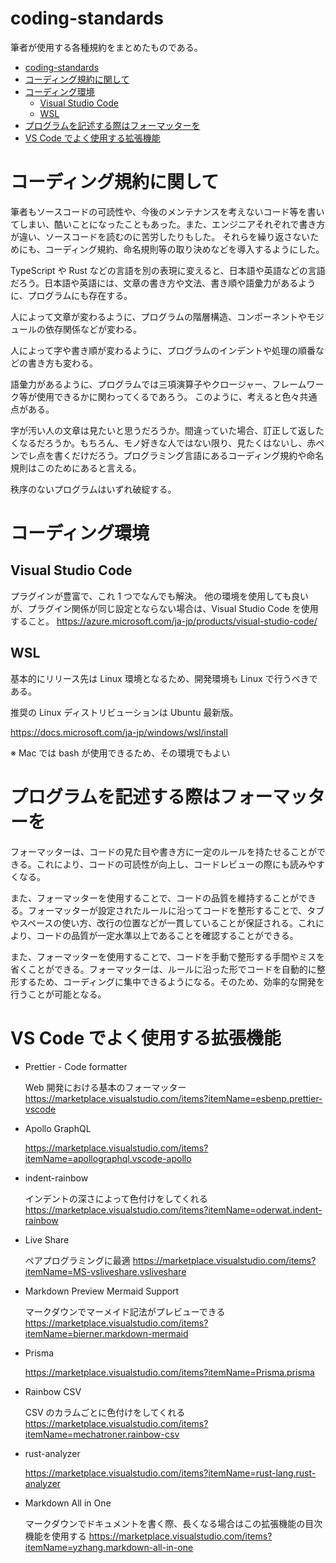 # coding-standards

筆者が使用する各種規約をまとめたものである。

- [coding-standards](#coding-standards)
- [コーディング規約に関して](#コーディング規約に関して)
- [コーディング環境](#コーディング環境)
  - [Visual Studio Code](#visual-studio-code)
  - [WSL](#wsl)
- [プログラムを記述する際はフォーマッターを](#プログラムを記述する際はフォーマッターを)
- [VS Code でよく使用する拡張機能](#vs-code-でよく使用する拡張機能)

# コーディング規約に関して

筆者もソースコードの可読性や、今後のメンテナンスを考えないコード等を書いてしまい、酷いことになったこともあった。また、エンジニアそれぞれで書き方が違い、ソースコードを読むのに苦労したりもした。
それらを繰り返さないためにも、コーディング規約、命名規則等の取り決めなどを導入するようにした。

TypeScript や Rust などの言語を別の表現に変えると、日本語や英語などの言語だろう。日本語や英語には、文章の書き方や文法、書き順や語彙力があるように、プログラムにも存在する。

人によって文章が変わるように、プログラムの階層構造、コンポーネントやモジュールの依存関係などが変わる。

人によって字や書き順が変わるように、プログラムのインデントや処理の順番などの書き方も変わる。

語彙力があるように、プログラムでは三項演算子やクロージャー、フレームワーク等が使用できるかに関わってくるであろう。
このように、考えると色々共通点がある。

字が汚い人の文章は見たいと思うだろうか。間違っていた場合、訂正して返したくなるだろうか。もちろん、モノ好きな人ではない限り、見たくはないし、赤ペンでレ点を書くだけだろう。プログラミング言語にあるコーディング規約や命名規則はこのためにあると言える。

秩序のないプログラムはいずれ破綻する。

# コーディング環境

## Visual Studio Code

プラグインが豊富で、これ 1 つでなんでも解決。
他の環境を使用しても良いが、プラグイン関係が同じ設定とならない場合は、Visual Studio Code を使用すること。
https://azure.microsoft.com/ja-jp/products/visual-studio-code/

## WSL

基本的にリリース先は Linux 環境となるため、開発環境も Linux で行うべきである。

推奨の Linux ディストリビューションは Ubuntu 最新版。

https://docs.microsoft.com/ja-jp/windows/wsl/install

※ Mac では bash が使用できるため、その環境でもよい

# プログラムを記述する際はフォーマッターを

フォーマッターは、コードの見た目や書き方に一定のルールを持たせることができる。これにより、コードの可読性が向上し、コードレビューの際にも読みやすくなる。

また、フォーマッターを使用することで、コードの品質を維持することができる。フォーマッターが設定されたルールに沿ってコードを整形することで、タブやスペースの使い方、改行の位置などが一貫していることが保証される。これにより、コードの品質が一定水準以上であることを確認することができる。

また、フォーマッターを使用することで、コードを手動で整形する手間やミスを省くことができる。フォーマッターは、ルールに沿った形でコードを自動的に整形するため、コーディングに集中できるようになる。そのため、効率的な開発を行うことが可能となる。

# VS Code でよく使用する拡張機能

- Prettier - Code formatter

  Web 開発における基本のフォーマッター
  https://marketplace.visualstudio.com/items?itemName=esbenp.prettier-vscode

- Apollo GraphQL

  https://marketplace.visualstudio.com/items?itemName=apollographql.vscode-apollo

- indent-rainbow

  インデントの深さによって色付けをしてくれる
  https://marketplace.visualstudio.com/items?itemName=oderwat.indent-rainbow

- Live Share

  ペアプログラミングに最適
  https://marketplace.visualstudio.com/items?itemName=MS-vsliveshare.vsliveshare

- Markdown Preview Mermaid Support

  マークダウンでマーメイド記法がプレビューできる
  https://marketplace.visualstudio.com/items?itemName=bierner.markdown-mermaid

- Prisma

  https://marketplace.visualstudio.com/items?itemName=Prisma.prisma

- Rainbow CSV

  CSV のカラムごとに色付けをしてくれる
  https://marketplace.visualstudio.com/items?itemName=mechatroner.rainbow-csv

- rust-analyzer

  https://marketplace.visualstudio.com/items?itemName=rust-lang.rust-analyzer

- Markdown All in One

  マークダウンでドキュメントを書く際、長くなる場合はこの拡張機能の目次機能を使用する
  https://marketplace.visualstudio.com/items?itemName=yzhang.markdown-all-in-one
